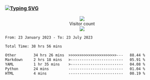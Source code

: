 ### <a href="https://git.io/typing-svg"><img src="https://readme-typing-svg.herokuapp.com?font=Fira+Code&pause=1000&width=435&lines=+Hi+%F0%9F%91%8B+There+is+Chenghow" alt="Typing SVG" /></a>
<p align="center"> 
  <img src="https://github-readme-stats.vercel.app/api?username=chenghow&show_icons=true"><br>
  Visitor count<br>
  <img src="https://profile-counter.glitch.me/chenghow/count.svg">
</p>

<!--START_SECTION:waka-->

```txt
From: 23 January 2023 - To: 23 July 2023

Total Time: 38 hrs 56 mins

Other        34 hrs 26 mins  >>>>>>>>>>>>>>>>>>>>>>---   88.44 %
Markdown     2 hrs 18 mins   >------------------------   05.91 %
YAML         1 hr 35 mins    >------------------------   04.08 %
Python       24 mins         -------------------------   01.04 %
HTML         4 mins          -------------------------   00.19 %
```

<!--END_SECTION:waka-->
